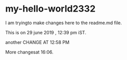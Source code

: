 # my-hello-world2332

I am tryingto make changes here to the readme.md file. 

This is on 29 june 2019 , 12:39 pm iST.

another CHANGE AT  12:58 PM
 

More changesat 16:06. 


